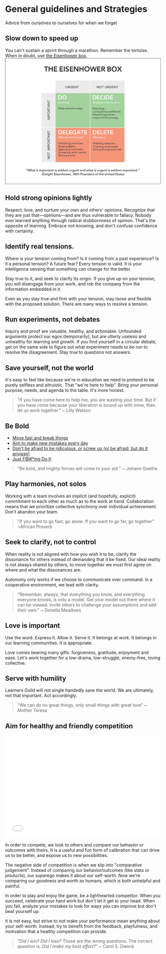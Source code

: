 # General guidelines and Strategies

Advice from ourselves to ourselves for when we forget

## Slow down to speed up

You can't sustain a sprint through a marathon. Remember the tortoise. When in doubt, use [the Eisenhower box][eisenhower-box].
![Eisenhower box image](/images/eisenhowerbox.jpg)

## Hold strong opinions lightly

Respect, love, and nurture your own and others' opinions. Recognize that they are just that—opinions—and are thus vulnerable to fallacy. Nobody ever learned anything through radical stubbornness of opinion. That's the opposite of learning. Embrace not-knowing, and don't confuse confidence with certainty.


## Identify real tensions.

Where is your tension coming from? Is it coming from a past experience? Is it a personal tension? A future fear? Every tension is valid. It is your intelligence sensing that something can change for the better.

Stay true to it, and seek to clarify its origin. If you give up on your tension, you will disengage from your work, and rob the company from the information embedded in it.

Even as you stay true and firm with your tension, stay loose and flexible with the proposed solution. There are many ways to resolve a tension.

## Run experiments, not debates

Inquiry and proof are valuable, healthy, and actionable. Unfounded arguments protect our egos (temporarily), but are utterly useless and unhealthy for learning and growth. If you find yourself in a circular debate, get on the same side to figure out what experiment needs to be run to resolve the disagreement. Stay true to questions not answers.

## Save yourself, not the world

It's easy to feel like because we're in education we need to pretend to be purely selfless and altruistic. That "we're here to help". Bring your personal purpose, needs, and agenda to the table. It's more honest.

> "If you have come here to help me, you are wasting your time. But if you have come because your liberation is bound up with mine, then let us work together." ~ Lilly Watson

## Be Bold

* [Move fast and break things](http://startupquote.com/post/1624569753)
* [Aim to make new mistakes every day](https://www.google.com/search?q=make+mistakes+quotes&espv=2&biw=1280&bih=657&tbm=isch&tbo=u&source=univ&sa=X&ved=0ahUKEwiKid--57jJAhVL5WMKHdwJDkkQsAQIGw)
* [Don't be afraid to be ridiculous, or screw up (or be afraid, but do it anyway)](https://www.ted.com/talks/ken_robinson_says_schools_kill_creativity?language=en)
* [Just F@#*ing Do It](http://www.bothsidesofthetable.com/2009/11/19/what-makes-an-entrepreneur-four-lettersjfdi/)

> "Be bold, and mighty forces will come to your aid " ~ Johann Goethe

## Play harmonies, not solos

Working with a team involves an implicit (and hopefully, explicit) commitment to each other as much as to the work at hand. Collaboration means that we prioritize collective synchrony over individual achievement. Don't abandon your team.

> "If you want to go fast, go alone. If you want to go far, go together" ~African Proverb

## Seek to clarify, not to control

When reality is not aligned with how you wish it to be, clarify the dissonance for others instead of demanding that it be fixed. Our ideal reality is not always shared by others; to move together we must first agree on where and what the dissonances are.

Autonomy only works if we choose to communicate over command. In a cooperative environment, we lead with clarity.

> "Remember, always, that everything you know, and everything everyone knows, is only a model. Get your model out there where it can be viewed. Invite others to challenge your assumptions and add their own." ~ Donella Meadows

## Love is important

Use the word. Express it. Allow it. Serve it. It belongs at work. It belongs in our learning communities. It is appropriate.  

Love comes bearing many gifts: forgiveness, gratitude, enjoyment and ease. Let's work together for a low-drama, low-struggle, enemy-free, loving collective.

## Serve with humility

Learners Guild will not single handedly save the world. We are ultimately, not that important. Act accordingly.

> "We can do no great things, only small things with great love" ~ Mother Teresa

## Aim for healthy and friendly competition

<div class="wistia_responsive_padding" style="padding:65.91% 0 0 0;position:relative;"><div class="wistia_responsive_wrapper" style="height:100%;left:0;position:absolute;top:0;width:100%;"><iframe src="//fast.wistia.net/embed/iframe/rz0qu0wtui?seo=false&videoFoam=true" allowtransparency="true" frameborder="0" scrolling="no" class="wistia_embed" name="wistia_embed" allowfullscreen mozallowfullscreen webkitallowfullscreen oallowfullscreen msallowfullscreen width="100%" height="100%"></iframe></div></div>
<script src="//fast.wistia.net/assets/external/E-v1.js" async></script>


In order to compete, we look to others and compare our behavior or outcomes with theirs. It is a useful and fun form of calibration that can drive us to be better, and expose us to new possibilities.

The negative side of competition is when we slip into "comparative judgement". Instead of comparing our behavior/outcomes (like stats or products), our superego makes it about our self-worth. Now we're comparing our goodness and worth as humans, which is both unhelpful and painful.

In order to play and enjoy the game, be a lighthearted competitor. When you succeed, celebrate your hard work but don't let it get to your head. When you fail, analyze your mistakes to look for ways you can improve but don't beat yourself up.

It is not easy, but strive to not make your performance mean anything about your self-worth. Instead, try to benefit from the feedback, playfulness, and motivation that a healthy competition can provide.

> "_Did I win? Did I lose?_ Those are the wrong questions. The correct question is: _Did I make my best effort?_” ~ Carol S. Dweck

[eisenhower-box]: http://jamesclear.com/eisenhower-box
